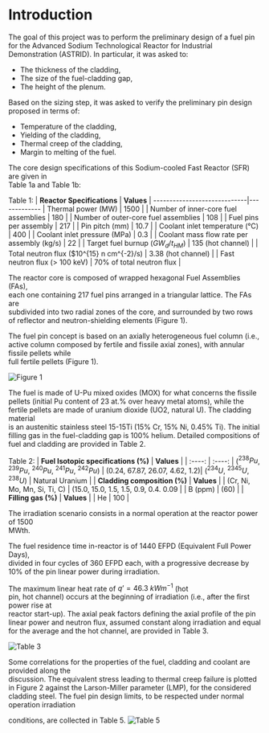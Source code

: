 # Introduction

The	goal of	this project was to perform the preliminary design of a fuel pin	for	the  Advanced Sodium Technological Reactor for Industrial Demonstration (ASTRID).
In particular, it was asked to:
*   The	thickness	of	the	cladding,
*   The	size	of	the	fuel-cladding	gap,
*   The	height	of	the	plenum.

Based	 on	 the	 sizing	 step,	 it was 	 asked	 to	 verify the	 preliminary	 pin	 design	
proposed	in	terms	of:
*   Temperature of	the	cladding,
*   Yielding of	the	cladding,
*   Thermal	creep of	the	cladding,
*   Margin to	melting of	the	fuel.

The	core	design	specifications	of	this	Sodium-cooled	Fast	Reactor	(SFR)	are	given	in	
Table 1a and Table 1b:

Table 1:
| **Reactor Specifications** | **Values** |
-----------------------------|-------------
| Thermal power (MW) | 1500 |
| Number of inner-core fuel assemblies | 180 |
| Number of outer-core fuel assemblies | 108 |
| Fuel pins per assembly | 217 |
| Pin pitch (mm) | 10.7 |
| Coolant inlet temperature (°C) | 400 |
| Coolant inlet pressure (MPa) | 0.3 |
| Coolant	mass	flow	rate	per	assembly (kg/s) | 22 |
| Target	fuel	burnup	($GW_d/t_{HM}$) | 135 (hot channel) |
| Total	neutron	flux	($10^{15} n	cm^{-2}/s) | 3.38 (hot	channel) |
| Fast	neutron	flux (>	100	keV) | 70%	of	total	neutron	flux |





The	reactor	core	is	composed	of wrapped	hexagonal	Fuel	Assemblies	(FAs),	
each	 one	 containing	 217	 fuel	 pins	 arranged	 in	 a	 triangular	 lattice.	 The	 FAs	 are	
subdivided	into	two	radial	zones	of	the	core,	and surrounded	by	two	rows	of reflector
and	neutron-shielding	elements	(Figure	1).


The fuel	 pin	 concept	 is	 based	 on	 an	 axially	 heterogeneous	 fuel	 column	 (i.e.,	 active	
column	composed	by	 fertile	and	 fissile	axial	zones),	with annular	 fissile	pellets while	
full	 fertile	pellets (Figure	1).

![Figure 1](https://github.com/user-attachments/assets/318996c4-4770-44b1-9871-6fde81b9b1d7)

The	 fuel	is	made	 of	U-Pu	mixed	 oxides	(MOX)	for	what	concerns	the	fissile	pellets	(initial	Pu	content	of	23	at.%	over	heavy	metal atoms),	while	the	fertile	pellets	are	made	of	uranium	dioxide (UO2,	natural	U).	The	cladding material	
is	an	austenitic stainless steel 15-15Ti	(15%	Cr,	15%	Ni,	0.45%	Ti). The	initial	filling	gas	
in	the	fuel-cladding	gap	is	100%	helium.	Detailed	compositions	of	fuel	and	cladding	are	
provided	in	Table	2.	

Table 2:
| **Fuel Isotopic specifications (%)**                         |                  **Values**     |
|             :----:                                           |       :----:                    |
($^{238}Pu$, $^{239}Pu$, $^{240}Pu$, $^{241}Pu$, $^{242}Pu$)   |  (0.24, 67.87, 26.07, 4.62, 1.2)|
($^{234}U$, $^{2345}U$, $^{238}U$)                             | Natural Uranium                 |
| **Cladding composition (%)**                                 |       **Values**                |
| (Cr, Ni, Mo, Mn, Si, Ti, C)                                  | (15.0, 15.0, 1.5, 1.5, 0.9, 0.4. 0.09 | 
| B (ppm)                                                      | (60)                            |
|  **Filling gas (%)**                                         |          **Values**             |
|          He                                                  |         100                     |



The	irradiation	scenario	consists	in	a	normal	operation	at	the	reactor	power	of	1500	
MWth.

The	fuel	residence	time	in-reactor	is	of	1440	EFPD	(Equivalent	Full	Power	Days),	
divided	in	four	cycles	of	360	EFPD	each,	with	a	progressive	decrease	by	10%	of	the	pin	
linear	power	during	irradiation.	

The	maximum	linear	heat	rate	of	$q’	=	46.3	\ kW	m^{-1}$ (hot	
pin,	hot	channel)	occurs	at	the	beginning	of	irradiation	(i.e.,	after	the	first	power	rise	at	
reactor	start-up).	The	axial	peak	factors	defining	the	axial	profile	of	the	pin	linear	power
and	neutron	flux,	assumed	constant	along	irradiation	and	equal	for	the	average	and	the	
hot	channel,	are	provided	in	Table	3.

![Table 3](https://github.com/user-attachments/assets/72e1df2b-c00e-490e-96e0-84eec7cfec45)

Some correlations	for	the	properties	of	the	fuel,	cladding	and	coolant	are	provided	along the	
discussion.	The	equivalent	stress	leading	 to	thermal	creep	 failure	is	plotted	in	Figure	2
against	the	Larson-Miller	parameter	(LMP),	for	the	considered	cladding	steel.
The	 fuel	 pin	 design	 limits, to	 be	 respected	 under	 normal	 operation irradiation

conditions,	are	collected	in	Table	5.
![Table 5](https://github.com/user-attachments/assets/9bf07511-6486-4d04-9884-a47686c13d7e)

